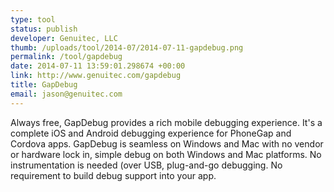 ```yaml
--- 
type: tool
status: publish
developer: Genuitec, LLC
thumb: /uploads/tool/2014-07/2014-07-11-gapdebug.png
permalink: /tool/gapdebug
date: 2014-07-11 13:59:01.298674 +00:00
link: http://www.genuitec.com/gapdebug
title: GapDebug
email: jason@genuitec.com
---
```


Always free, GapDebug provides a rich mobile debugging experience. It's a complete iOS and Android debugging experience for PhoneGap and Cordova apps. GapDebug is seamless on Windows and Mac with no vendor or hardware lock in, simple debug on both Windows and Mac platforms. No instrumentation is needed (over USB, plug-and-go debugging. No requirement to build debug support into your app.

